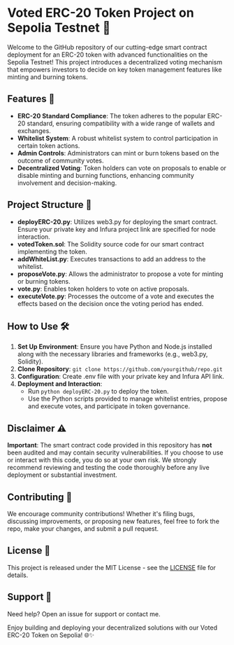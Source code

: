 # Voted ERC-20 Token Project on Sepolia Testnet 🚀

Welcome to the GitHub repository of our cutting-edge smart contract deployment for an ERC-20 token with advanced functionalities on the Sepolia Testnet! This project introduces a decentralized voting mechanism that empowers investors to decide on key token management features like minting and burning tokens.

## Features 🌟

- **ERC-20 Standard Compliance**: The token adheres to the popular ERC-20 standard, ensuring compatibility with a wide range of wallets and exchanges.
- **Whitelist System**: A robust whitelist system to control participation in certain token actions.
- **Admin Controls**: Administrators can mint or burn tokens based on the outcome of community votes.
- **Decentralized Voting**: Token holders can vote on proposals to enable or disable minting and burning functions, enhancing community involvement and decision-making.

## Project Structure 📂

- **deployERC-20.py**: Utilizes web3.py for deploying the smart contract. Ensure your private key and Infura project link are specified for node interaction.
- **votedToken.sol**: The Solidity source code for our smart contract implementing the token.
- **addWhiteList.py**: Executes transactions to add an address to the whitelist.
- **proposeVote.py**: Allows the administrator to propose a vote for minting or burning tokens.
- **vote.py**: Enables token holders to vote on active proposals.
- **executeVote.py**: Processes the outcome of a vote and executes the effects based on the decision once the voting period has ended.

## How to Use 🛠

1. **Set Up Environment**: Ensure you have Python and Node.js installed along with the necessary libraries and frameworks (e.g., web3.py, Solidity).
2. **Clone Repository**: `git clone https://github.com/yourgithub/repo.git`
3. **Configuration**: Create .env file with your private key and Infura API link.
4. **Deployment and Interaction**:
    - Run `python deployERC-20.py` to deploy the token.
    - Use the Python scripts provided to manage whitelist entries, propose and execute votes, and participate in token governance.

## Disclaimer ⚠️

**Important**: The smart contract code provided in this repository has **not** been audited and may contain security vulnerabilities. If you choose to use or interact with this code, you do so at your own risk. We strongly recommend reviewing and testing the code thoroughly before any live deployment or substantial investment.

## Contributing 👥

We encourage community contributions! Whether it's filing bugs, discussing improvements, or proposing new features, feel free to fork the repo, make your changes, and submit a pull request.

## License 📄

This project is released under the MIT License - see the [LICENSE](LICENSE.md) file for details.

## Support 💬

Need help? Open an issue for support or contact me.

Enjoy building and deploying your decentralized solutions with our Voted ERC-20 Token on Sepolia! 🌐✨

